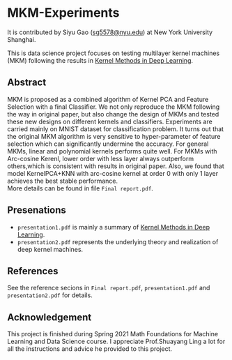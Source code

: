 # MKM-Experiments
It is contributed by Siyu Gao (sg5578@nyu.edu) at New York University Shanghai.  

This is data science project focuses on testing multilayer kernel machines (MKM) following the results in [Kernel Methods in Deep Learning](https://proceedings.neurips.cc/paper/2009/file/5751ec3e9a4feab575962e78e006250d-Paper.pdf).  

Abstract
-----------------
MKM is proposed as a combined algorithm of Kernel PCA and Feature Selection with a final Classifier. We not only reproduce the MKM following the way in original paper, but also change the design of MKMs and tested these new designs on different kernels and classifiers. Experiments are carried mainly on MNIST dataset for classification problem. It turns out that the original MKM algorithm is very sensitive to hyper-parameter of feature selection which can significantly undermine the accuracy. For general MKMs, linear and polynomial kernels performs quite well. For MKMs with Arc-cosine Kerenl, lower order with less layer always outperform others,which is consistent with results in original paper. Also, we found that model KernelPCA+KNN with arc-cosine kernel at order 0 with only 1 layer achieves the best stable performance.  
More details can be found in file `Final report.pdf`. 

Presenations
-----------------
* `presentation1.pdf` is mainly a summary of [Kernel Methods in Deep Learning](https://proceedings.neurips.cc/paper/2009/file/5751ec3e9a4feab575962e78e006250d-Paper.pdf). 
* `presentation2.pdf` represents the underlying theory and realization of deep kernel machines.  

References
--------------

See the reference secions in `Final report.pdf`, `presentation1.pdf` and `presentation2.pdf` for details.

Acknowledgement
-----------------

This project is finished during Spring 2021 Math Foundations for Machine Learning and Data Science course. I appreciate Prof.Shuayang Ling a lot for all the instructions and advice he provided to this project.
